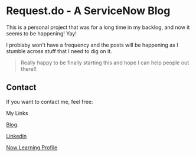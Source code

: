# Request.do - A ServiceNow Blog

This is a personal project that was for a long time in my backlog, and now it seems to be happening! Yay!

I problaby won't have a frequency and the posts will be happening as I stumble across stuff that I need to dig on it.

> Really happy to be finally starting this and hope I can help people out there!!

## Contact

If you want to contact me, feel free:

My Links

  [Blog](https://request.do/).

  [Linkedin](https://linkedin.com/in/mvkassak)

  [Now Learning Profile](https://nowlearning.servicenow.com/lxp/en/pages/nl-public-resume?id=nl_public&user=mvkassak)
